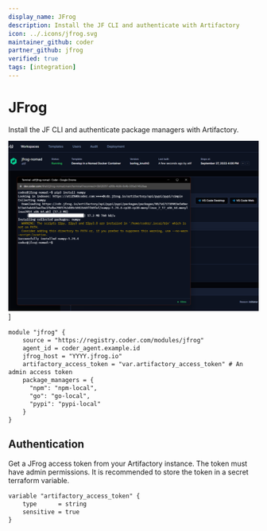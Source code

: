 ```yaml
---
display_name: JFrog
description: Install the JF CLI and authenticate with Artifactory
icon: ../.icons/jfrog.svg
maintainer_github: coder
partner_github: jfrog
verified: true
tags: [integration]
---
```


# JFrog

Install the JF CLI and authenticate package managers with Artifactory.

![JFrog](../.images/jfrog.png)]

```hcl
module "jfrog" {
    source = "https://registry.coder.com/modules/jfrog"
    agent_id = coder_agent.example.id
    jfrog_host = "YYYY.jfrog.io"
    artifactory_access_token = "var.artifactory_access_token" # An admin access token
    package_managers = {
      "npm": "npm-local",
      "go": "go-local",
      "pypi": "pypi-local"
    }
}
```

## Authentication

Get a JFrog access token from your Artifactory instance. The token must have admin permissions. It is recommended to store the token in a secret terraform variable.

```hcl
variable "artifactory_access_token" {
    type      = string
    sensitive = true
}
```
